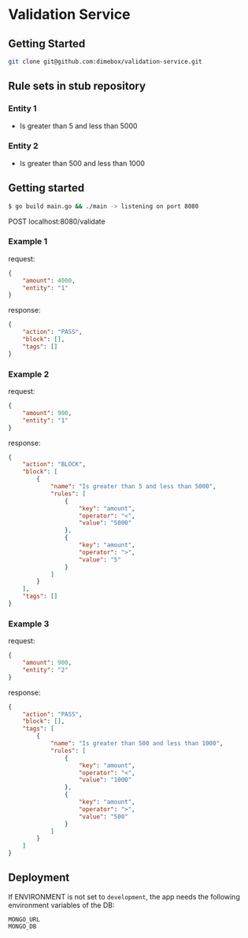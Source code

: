 # Validation Service

## Getting Started

```bash
git clone git@github.com:dimebox/validation-service.git
```

## Rule sets in stub repository

### Entity 1
* Is greater than 5 and less than 5000

### Entity 2
* Is greater than 500 and less than 1000

## Getting started

```bash
$ go build main.go && ./main -> listening on port 8080
```

POST localhost:8080/validate

### Example 1

request:
```json
{
	"amount": 4000,
	"entity": "1"
}
```

response:
```json
{
    "action": "PASS",
    "block": [],
    "tags": []
}
```

### Example 2

request:
```json
{
	"amount": 900,
	"entity": "1"
}
```

response:
```json
{
    "action": "BLOCK",
    "block": [
        {
            "name": "Is greater than 5 and less than 5000",
            "rules": [
                {
                    "key": "amount",
                    "operator": "<",
                    "value": "5000"
                },
                {
                    "key": "amount",
                    "operator": ">",
                    "value": "5"
                }
            ]
        }
    ],
    "tags": []
}
```

### Example 3

request:
```json
{
	"amount": 900,
	"entity": "2"
}
```

response:
```json
{
    "action": "PASS",
    "block": [],
    "tags": [
        {
            "name": "Is greater than 500 and less than 1000",
            "rules": [
                {
                    "key": "amount",
                    "operator": "<",
                    "value": "1000"
                },
                {
                    "key": "amount",
                    "operator": ">",
                    "value": "500"
                }
            ]
        }
    ]
}
```

## Deployment

If ENVIRONMENT is not set to `development`, the app needs the following environment variables of the DB:
```
MONGO_URL
MONGO_DB
```
